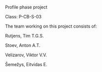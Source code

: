 Profile phase project

Class: P-CB-S-03

The team working on this project consists of:

Rutjens, Tim T.G.S.

Stoev, Anton A.T.

Velizarov, Viktor V.V.

Šemežys, Eitvidas E.

